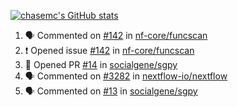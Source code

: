 [![chasemc's GitHub stats](https://github-readme-stats.vercel.app/api?username=chasemc)](https://github.com/anuraghazra/github-readme-stats)


<!--START_SECTION:activity-->
1. 🗣 Commented on [#142](https://github.com/nf-core/funcscan/issues/142) in [nf-core/funcscan](https://github.com/nf-core/funcscan)
2. ❗️ Opened issue [#142](https://github.com/nf-core/funcscan/issues/142) in [nf-core/funcscan](https://github.com/nf-core/funcscan)
3. 💪 Opened PR [#14](https://github.com/socialgene/sgpy/pull/14) in [socialgene/sgpy](https://github.com/socialgene/sgpy)
4. 🗣 Commented on [#3282](https://github.com/nextflow-io/nextflow/issues/3282) in [nextflow-io/nextflow](https://github.com/nextflow-io/nextflow)
5. 🗣 Commented on [#13](https://github.com/socialgene/sgpy/issues/13) in [socialgene/sgpy](https://github.com/socialgene/sgpy)
<!--END_SECTION:activity-->
